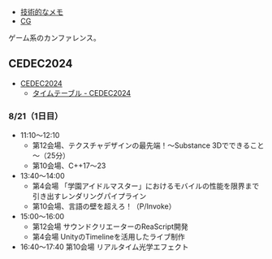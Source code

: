 - [技術的なメモ](%E6%8A%80%E8%A1%93%E7%9A%84%E3%81%AA%E3%83%A1%E3%83%A2)
- [CG](CG)

ゲーム系のカンファレンス。

## CEDEC2024

- [CEDEC2024](https://cedec.cesa.or.jp/2024/)
  - [タイムテーブル - CEDEC2024](https://cedec.cesa.or.jp/2024/timetable/)

### 8/21（1日目）

- 11:10〜12:10
  - 第12会場、テクスチャデザインの最先端！～Substance 3Dでできること～（25分）
  - 第10会場、C++17〜23
- 13:40〜14:00
  - 第4会場 「学園アイドルマスター」におけるモバイルの性能を限界まで引き出すレンダリングパイプライン
  - 第10会場、言語の壁を超えろ！（P/Invoke）
- 15:00〜16:00
  - 第12会場 サウンドクリエーターのReaScript開発 
  - 第4会場 UnityのTimelineを活用したライブ制作
- 16:40〜17:40 第10会場 リアルタイム光学エフェクト
